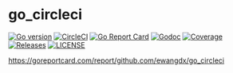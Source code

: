 # go_circleci 

[![Go version](https://img.shields.io/badge/go-1.11.5-blue.svg)](https://github.com/moovweb/gvm)
[![CircleCI](https://circleci.com/gh/ewangdx/go_circleci.svg?style=svg&circle-token=f2062f8bae0aee80ef408bcfff103e2ab73d8b39)](https://circleci.com/gh/ewangdx/go_circleci)
[![Go Report Card](https://goreportcard.com/badge/github.com/ewangdx/go_circleci)](https://goreportcard.com/report/github.com/ewangdx/go_circleci)
[![Godoc](http://img.shields.io/badge/go-documentation-blue.svg?style=flat-square)](https://godoc.org/github.com/iotexproject/iotex-core)
[![Coverage](https://codecov.io/gh/ewangdx/go_circleci/branch/master/graph/badge.svg)](https://codecov.io/gh/ewangdx/go_circleci)
[![Releases](https://img.shields.io/github/release/iotexproject/iotex-core/all.svg?style=flat-square)](https://github.com/ewangdx/go_circleci/releases)
[![LICENSE](https://img.shields.io/badge/License-Apache%202.0-blue.svg)](LICENSE)


https://goreportcard.com/report/github.com/ewangdx/go_circleci